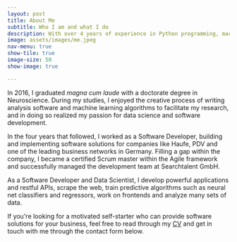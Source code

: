 ```yaml
---
layout: post
title: About Me
subtitle: Who I am and what I do
description: With over 4 years of experience in Python programming, machine learning, statistics and Scrum (Agile) software development, I have built and implemented software solutions for scientific publications and for companies like Haufe, PDV and a well-known German professional network site. In addition to working as a Software Developer and Data Scientist, I became a certified Scrum Master and have successfully managed the development team at Searchtalent GmbH within the Agile framework.
image: assets/images/me.jpeg
nav-menu: true
show-tile: true
image-size: 50
show-image: true

---
```


In 2016, I graduated *magna cum laude* with a doctorate degree in Neuroscience. During my studies, I enjoyed the creative process of writing analysis software and machine learning algorithms to facilitate my research, and in doing so realized my passion for data science and software development.
 
In the four years that followed, I worked as a Software Developer, building and implementing software solutions for companies like Haufe, PDV and one of the leading business networks in Germany. Filling a gap within the company, I became a certified Scrum master within the Agile framework and successfully managed the development team at Searchtalent GmbH. 

As a Software Developer and Data Scientist, I develop powerful applications and restful APIs, scrape the web, train predictive algorithms such as neural net classifiers and regressors, work on frontends and analyze many sets of data.
 
If you're looking for a motivated self-starter who can provide software solutions for your business, feel free to read through my [CV](curriculum_vitae.html) and get in touch with me through the contact form below.
